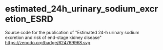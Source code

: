 # estimated_24h_urinary_sodium_excretion_ESRD
Source code for the publication of "Estimated 24-h urinary sodium excretion and risk of end-stage kidney disease"
https://zenodo.org/badge/624769968.svg
